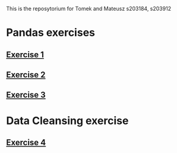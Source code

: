 This is the reposytorium for Tomek and Mateusz
s203184, s203912
# Pandas exercises
## [Exercise 1](https://github.com/Tomeksigma/pandas_exercises/blob/main/Exercise%201.ipynb)
## [Exercise 2](https://github.com/Tomeksigma/pandas_exercises/blob/main/Exercise%202.ipynb)
## [Exercise 3](https://github.com/Tomeksigma/pandas_exercises/blob/main/Exercise%203.ipynb)
# Data Cleansing exercise
## [Exercise 4](https://github.com/Tomeksigma/pandas_exercises/blob/main/Exercise%204.ipynb)